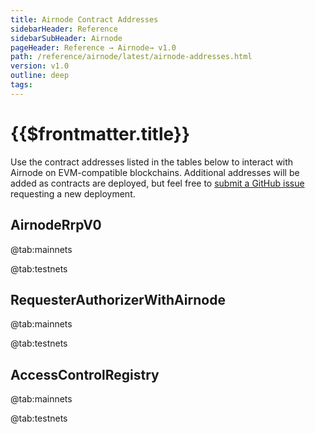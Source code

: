 ```yaml
---
title: Airnode Contract Addresses
sidebarHeader: Reference
sidebarSubHeader: Airnode
pageHeader: Reference → Airnode→ v1.0
path: /reference/airnode/latest/airnode-addresses.html
version: v1.0
outline: deep
tags:
---
```


<VersionWarning/>

<PageHeader/>

# {{$frontmatter.title}}

Use the contract addresses listed in the tables below to interact with Airnode
on EVM-compatible blockchains. Additional addresses will be added as contracts
are deployed, but feel free to
[submit a GitHub issue](https://github.com/api3dao/airnode/issues) requesting a
new deployment.

## AirnodeRrpV0

<Tabs>

@tab:mainnets

<ContractAddresses type="mainnet" contractName="AirnodeRrpV0" ignoreTabsSlot="true"/>

@tab:testnets

<ContractAddresses type="testnet" contractName="AirnodeRrpV0"  ignoreTabsSlot="true"/>

</Tabs>

## RequesterAuthorizerWithAirnode

<Tabs>

@tab:mainnets

<ContractAddresses type="mainnet" contractName="RequesterAuthorizerWithAirnode"  ignoreTabsSlot="true"/>

@tab:testnets

<ContractAddresses type="testnet" contractName="RequesterAuthorizerWithAirnode"  ignoreTabsSlot="true"/>

</Tabs>

## AccessControlRegistry

<Tabs>

@tab:mainnets

<ContractAddresses type="mainnet" contractName="AccessControlRegistry"  ignoreTabsSlot="true"/>

@tab:testnets

<ContractAddresses type="testnet" contractName="AccessControlRegistry"  ignoreTabsSlot="true"/>

</Tabs>
